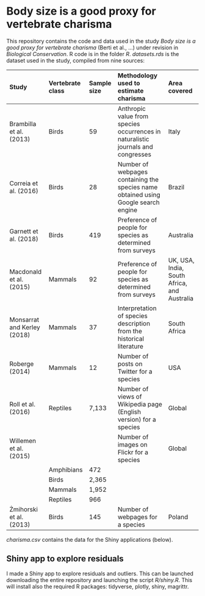 # Body size is a good proxy for vertebrate charisma

This repository contains the code and data used in the study *Body size is a good proxy for vertebrate charisma* (Berti et al., ...) under revision in *Biological Conservation*. R code is in the folder *R*. *datasets.rds* is the dataset used in the study, compiled from nine sources:

| Study | Vertebrate class | Sample size | Methodology used to estimate charisma | Area covered |
|:------|:-----------------|:------------|:--------------------------------------|:-------------|
|Brambilla et al. (2013) | Birds | 59 | Anthropic value from species occurrences in naturalistic journals and congresses| Italy |
|Correia et al. (2016) | Birds | 28 | Number of webpages containing the species name obtained using Google search engine | Brazil |
|Garnett et al. (2018) | Birds | 419 | Preference of people for species as determined from surveys | Australia |
| Macdonald et al. (2015) |Mammals | 92|Preference of people for species as determined from surveys |UK, USA, India, South Africa, and Australia|
|Monsarrat and Kerley (2018)|Mammals|37|Interpretation of species description from the historical literature|South Africa|
|Roberge (2014)|Mammals|12|Number of posts on Twitter for a species|USA|
|Roll et al. (2016)|Reptiles|7,133|Number of views of Wikipedia page (English version) for a species|Global
|Willemen et al. (2015)|||Number of images on Flickr for a species|Global|
||Amphibians|472|||
||Birds|2,365|||
||Mammals|1,952|||
||Reptiles|966|||
|Żmihorski et al. (2013)|Birds|145|Number of webpages for a species|Poland|

*charisma.csv* contains the data for the Shiny applications (below).

## Shiny app to explore residuals

I made a Shiny app to explore residuals and outliers. This can be launched downloading the entire repository and launching the script *R/shiny.R*. This will install also the required R packages: tidyverse, plotly, shiny, magrittr.